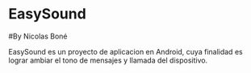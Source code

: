 EasySound
=========

#By Nicolas Boné

EasySound es un proyecto de aplicacion en Android, cuya finalidad es lograr ambiar el tono de mensajes y llamada del dispositivo.

